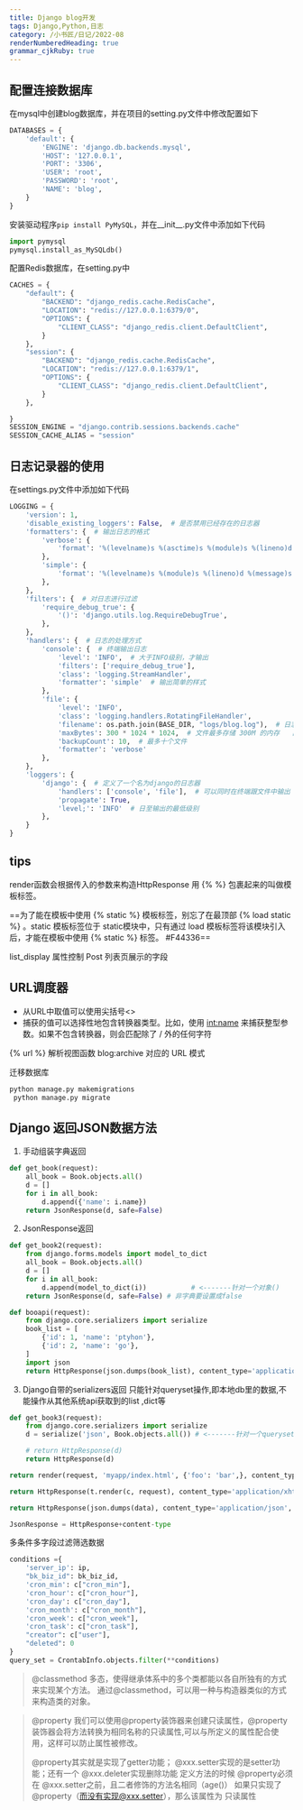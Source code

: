 ```yaml
---
title: Django blog开发
tags: Django,Python,日志
category: /小书匠/日记/2022-08
renderNumberedHeading: true
grammar_cjkRuby: true
---
```

## 配置连接数据库
在mysql中创建blog数据库，并在项目的setting.py文件中修改配置如下
``` python
DATABASES = {
    'default': {
        'ENGINE': 'django.db.backends.mysql',
        'HOST': '127.0.0.1',
        'PORT': '3306',
        'USER': 'root',
        'PASSWORD': 'root',
        'NAME': 'blog',
    }
}
```
安装驱动程序`pip install PyMySQL`，并在__init__.py文件中添加如下代码

``` python
import pymysql
pymysql.install_as_MySQLdb()
```
配置Redis数据库，在setting.py中

``` python
CACHES = {
    "default": {
        "BACKEND": "django_redis.cache.RedisCache",
        "LOCATION": "redis://127.0.0.1:6379/0",
        "OPTIONS": {
            "CLIENT_CLASS": "django_redis.client.DefaultClient",
        }
    },
    "session": {
        "BACKEND": "django_redis.cache.RedisCache",
        "LOCATION": "redis://127.0.0.1:6379/1",
        "OPTIONS": {
            "CLIENT_CLASS": "django_redis.client.DefaultClient",
        }
    },

}
SESSION_ENGINE = "django.contrib.sessions.backends.cache"
SESSION_CACHE_ALIAS = "session"
```

## 日志记录器的使用
在settings.py文件中添加如下代码
``` python
LOGGING = {
    'version': 1,
    'disable_existing_loggers': False,  # 是否禁用已经存在的日志器
    'formatters': {  # 输出日志的格式
        'verbose': {
            'format': '%(levelname)s %(asctime)s %(module)s %(lineno)d %(message)s'
        },
        'simple': {
            'format': '%(levelname)s %(module)s %(lineno)d %(message)s'
        },
    },
    'filters': {  # 对日志进行过滤
        'require_debug_true': {
            '()': 'django.utils.log.RequireDebugTrue',
        },
    },
    'handlers': {  # 日志的处理方式
        'console': {  # 终端输出日志
            'level': 'INFO',  # 大于INFO级别，才输出
            'filters': ['require_debug_true'],
            'class': 'logging.StreamHandler',
            'formatter': 'simple'  # 输出简单的样式
        },
        'file': {
            'level': 'INFO',
            'class': 'logging.handlers.RotatingFileHandler',
            'filename': os.path.join(BASE_DIR, "logs/blog.log"),  # 日志文件的位置
            'maxBytes': 300 * 1024 * 1024,  # 文件最多存储 300M 的内存   日志文件满了，他会自动新建meiduo1 meiduo2
            'backupCount': 10,  # 最多十个文件
            'formatter': 'verbose'
        },
    },
    'loggers': {
        'django': {  # 定义了一个名为django的日志器
            'handlers': ['console', 'file'],  # 可以同时在终端跟文件中输出
            'propagate': True,
            'level;': 'INFO'  # 日至输出的最低级别
        },
    }
}

```
## tips
render函数会根据传入的参数来构造HttpResponse
用 {% %} 包裹起来的叫做模板标签。

==为了能在模板中使用 {% static %} 模板标签，别忘了在最顶部 {% load static %} 。static 模板标签位于 static模块中，只有通过 load 模板标签将该模块引入后，才能在模板中使用 {% static %} 标签。 #F44336==

list_display 属性控制 Post 列表页展示的字段

## URL调度器
- 从URL中取值可以使用尖括号<>
- 捕获的值可以选择性地包含转换器类型。比如，使用 <int:name> 来捕获整型参数。如果不包含转换器，则会匹配除了 / 外的任何字符
 
 
 {% url %} 解析视图函数 blog:archive 对应的 URL 模式
 
 迁移数据库
 

``` python
python manage.py makemigrations
 python manage.py migrate
```


## Django 返回JSON数据方法
 1. 手动组装字典返回
  

``` python
def get_book(request):
    all_book = Book.objects.all()
    d = []
    for i in all_book:
        d.append({'name': i.name})
    return JsonResponse(d, safe=False)
```

 2. JsonResponse返回
   

``` python
def get_book2(request):
    from django.forms.models import model_to_dict
    all_book = Book.objects.all()
    d = []
    for i in all_book:
        d.append(model_to_dict(i))           # <-------针对一个对象()
    return JsonResponse(d, safe=False) # 非字典要设置成false
```

``` python
def booapi(request):
    from django.core.serializers import serialize
    book_list = [
        {'id': 1, 'name': 'ptyhon'},
        {'id': 2, 'name': 'go'},
    ]
    import json
    return HttpResponse(json.dumps(book_list), content_type='application/json')
```

 3. Django自带的serializers返回
 只能针对queryset操作,即本地db里的数据,不能操作从其他系统api获取到的list ,dict等
 

``` python
def get_book3(request):
    from django.core.serializers import serialize
    d = serialize('json', Book.objects.all()) # <-------针对一个queryset,[{}, {}]

    # return HttpResponse(d)
    return HttpResponse(d)

return render(request, 'myapp/index.html', {'foo': 'bar',}, content_type='application/xhtml+xml')

return HttpResponse(t.render(c, request), content_type='application/xhtml+xml')

return HttpResponse(json.dumps(data), content_type='application/json', status=400)

JsonResponse = HttpResponse+content-type
```

多条件多字段过滤筛选数据

``` python
conditions ={
    'server_ip': ip,
    "bk_biz_id": bk_biz_id,
    'cron_min': c["cron_min"],
    'cron_hour': c["cron_hour"],
    'cron_day': c["cron_day"],
    'cron_month': c["cron_month"],
    'cron_week': c["cron_week"],
    'cron_task': c["cron_task"],
    "creator": c["user"],
    "deleted": 0
}
query_set = CrontabInfo.objects.filter(**conditions)
```

> @classmethod 多态，使得继承体系中的多个类都能以各自所独有的方式来实现某个方法。
> 通过@classmethod，可以用一种与构造器类似的方式来构造类的对象。

> @property 我们可以使用@property装饰器来创建只读属性，@property装饰器会将方法转换为相同名称的只读属性,可以与所定义的属性配合使用，这样可以防止属性被修改。
> 
> @property其实就是实现了getter功能； @xxx.setter实现的是setter功能；还有一个 @xxx.deleter实现删除功能
定义方法的时候 @property必须在 @xxx.setter之前，且二者修饰的方法名相同（age()）
如果只实现了 @property（而没有实现@xxx.setter），那么该属性为 只读属性





